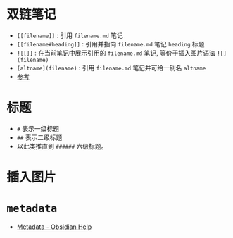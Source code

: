 # 双链笔记

- `[[filename]]` : 引用 `filename.md` 笔记
- `[[filename#heading]]` : 引用并指向 `filename.md` 笔记 `heading` 标题
- `![[]]` : 在当前笔记中展示引用的 `filename.md` 笔记, 等价于插入图片语法 `![](filename)`
- `[altname](filename)` : 引用 `filename.md` 笔记并可给一别名 `altname`
- [参考](https://publish.obsidian.md/chinesehelp/01+2021%E6%96%B0%E6%95%99%E7%A8%8B/%E5%8F%8C%E5%90%91%E9%93%BE%E6%8E%A5)

# 标题

- `#` 表示一级标题
- `##` 表示二级标题
- 以此类推直到 `######` 六级标题。

# 插入图片

# `metadata`

- [Metadata - Obsidian Help](https://help.obsidian.md/Editing+and+formatting/Metadata)